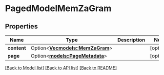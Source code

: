 # PagedModelMemZaGram

## Properties

Name | Type | Description | Notes
------------ | ------------- | ------------- | -------------
**content** | Option<[**Vec<models::MemZaGram>**](MemZaGram.md)> |  | [optional]
**page** | Option<[**models::PageMetadata**](PageMetadata.md)> |  | [optional]

[[Back to Model list]](../README.md#documentation-for-models) [[Back to API list]](../README.md#documentation-for-api-endpoints) [[Back to README]](../README.md)


